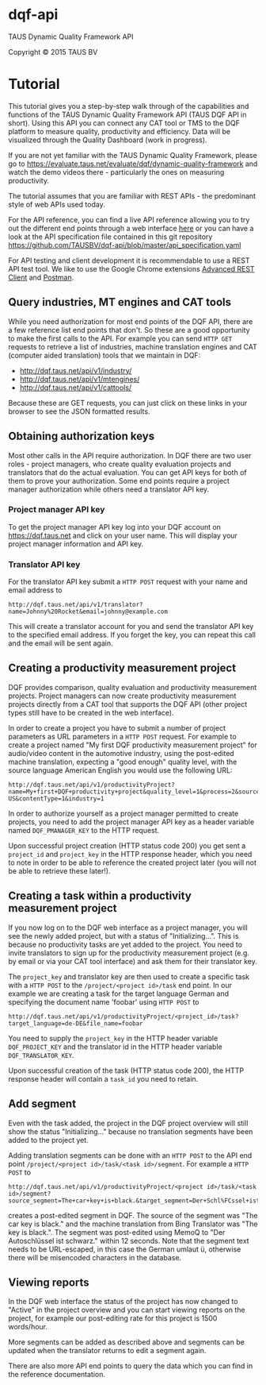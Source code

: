 # dqf-api
TAUS Dynamic Quality Framework API

Copyright © 2015 TAUS BV

# Tutorial
This tutorial gives you a step-by-step walk through of the capabilities and functions of the TAUS Dynamic Quality Framework API (TAUS DQF API in short). Using this API you can connect any CAT tool or TMS to the DQF platform to measure quality, productivity and efficiency. Data will be visualized through the Quality Dashboard (work in progress).

If you are not yet familiar with the TAUS Dynamic Quality Framework, please go to https://evaluate.taus.net/evaluate/dqf/dynamic-quality-framework and watch the demo videos there - particularly the ones on measuring productivity.

The tutorial assumes that you are familiar with REST APIs - the predominant style of web APIs used today.

For the API reference, you can find a live API reference allowing you to try out the different end points through a web interface [here](http://dqf.taus.net/assets/api/v1/index.html) or you can have a look at the API specification file contained in this git repository https://github.com/TAUSBV/dqf-api/blob/master/api_specification.yaml

For API testing and client development it is recommendable to use a REST API test tool. We like to use the Google Chrome extensions [Advanced REST Client](https://chrome.google.com/webstore/detail/advanced-rest-client/hgmloofddffdnphfgcellkdfbfbjeloo) and [Postman](https://chrome.google.com/webstore/detail/postman-rest-client/fdmmgilgnpjigdojojpjoooidkmcomcm).

## Query industries, MT engines and CAT tools
While you need authorization for most end points of the DQF API, there are a few reference list end points that don't. So these are a good opportunity to make the first calls to the API. For example you can send `HTTP GET` requests to retrieve a list of industries, machine translation engines and CAT (computer aided translation) tools that we maintain in DQF:
* http://dqf.taus.net/api/v1/industry/
* http://dqf.taus.net/api/v1/mtengines/
* http://dqf.taus.net/api/v1/cattools/

Because these are GET requests, you can just click on these links in your browser to see the JSON formatted results.

## Obtaining authorization keys
Most other calls in the API require authorization. In DQF there are two user roles - project managers, who create quality evaluation projects and translators that do the actual evaluation. You can get API keys for both of them to prove your authorization. Some end points require a project manager authorization while others need a translator API key.

### Project manager API key
To get the project manager API key log into your DQF account on https://dqf.taus.net and click on your user name. This will display your project manager information and API key.

### Translator API key
For the translator API key submit a `HTTP POST` request with your name and email address to 
```
http://dqf.taus.net/api/v1/translator?name=Johnny%20Rocket&email=johnny@example.com
```
This will create a translator account for you and send the translator API key to the specified email address. If you forget the key, you can repeat this call and the email will be sent again.

## Creating a productivity measurement project
DQF provides comparison, quality evaluation and productivity measurement projects. Project managers can now create productivity measurement projects directly from a CAT tool that supports the DQF API (other project types still have to be created in the web interface).

In order to create a project you have to submit a number of project parameters as URL parameters in a `HTTP POST` request. For example to create a project named "My first DQF productivity measurement project" for audio/video content in the automotive industry, using the post-edited machine translation,  expecting a "good enough" quality level, with the source language American English you would use the following URL:
```
http://dqf.taus.net/api/v1/productivityProject?name=My+first+DQF+productivity+project&quality_level=1&process=2&source_language=en-US&contentType=1&industry=1
```

In order to authorize yourself as a project manager permitted to create projects, you need to add the project manager API key as a header variable named `DQF_PMANAGER_KEY` to the HTTP request.

Upon successful project creation (HTTP status code 200) you get sent a `project_id` and `project_key` in the HTTP response header, which you need to note in order to be able to reference the created project later (you will not be able to retrieve these later!).

## Creating a task within a productivity measurement project
If you now log on to the DQF web interface as a project manager, you will see the newly added project, but with a status of "Initializing...". This is because no productivity tasks are yet added to the project. You need to invite translators to sign up for the productivity measurement project (e.g. by email or via your CAT tool interface) and ask them for their translator key.

The `project_key` and translator key are then used to create a specific task with a `HTTP POST` to the `/project/<project id>/task` end point. In our example we are creating a task for the target language German and specifying the document name 'foobar' using `HTTP POST` to
```
http://dqf.taus.net/api/v1/productivityProject/<project_id>/task?target_language=de-DE&file_name=foobar
```
You need to supply the `project_key` in the HTTP header variable `DQF_PROJECT_KEY` and the translator id in the HTTP header variable `DQF_TRANSLATOR_KEY`.

Upon successful creation of the task (HTTP status code 200), the HTTP response header will contain a `task_id` you need to retain.

## Add segment
Even with the task added, the project in the DQF project overview will still show the status "Initializing..." because no translation segments have been added to the project yet.

Adding translation segments can be done with an `HTTP POST` to the API end point `/project/<project id>/task/<task id>/segment`. For example a `HTTP POST` to
```
http://dqf.taus.net/api/v1/productivityProject/<project id>/task/<task id>/segment?source_segment=The+car+key+is+black.&target_segment=Der+Schl%FCssel+ist+schwarz.&new_target_segment=Der+Autoscchl%FCssel+ist+schwarz.&time=12000&cattool=13&tm_match=0&mtengine=5&mt_engine_version=""
```
creates a post-edited segment in DQF. The source of the segment was "The car key is black." and the machine translation from Bing Translator was "The key is black.". The segment was post-edited using MemoQ to "Der Autoschlüssel ist schwarz." within 12 seconds. Note that the segment text needs to be URL-escaped, in this case the German umlaut ü, otherwise there will be misencoded characters in the database.

## Viewing reports
In the DQF web interface the status of the project has now changed to "Active" in the project overview and you can start viewing reports on the project, for example our post-editing rate for this project is 1500 words/hour.

More segments can be added as described above and segments can be updated when the translator returns to edit a segment again.

There are also more API end points to query the data which you can find in the reference documentation.

